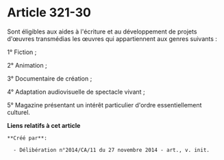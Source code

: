# Article 321-30

Sont éligibles aux aides à l'écriture et au développement de projets d'œuvres transmédias les œuvres qui appartiennent aux
genres suivants : 

1° Fiction ; 

2° Animation ; 

3° Documentaire de création ; 

4° Adaptation audiovisuelle de spectacle vivant ; 

5° Magazine présentant un intérêt particulier d'ordre essentiellement culturel.

**Liens relatifs à cet article**

	**Créé par**:

	  - Délibération n°2014/CA/11 du 27 novembre 2014 - art., v. init.
